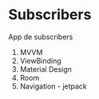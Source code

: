 # Subscribers

App de subscribers

1. MVVM
2. ViewBinding
3. Material Design
4. Room
5. Navigation - jetpack
